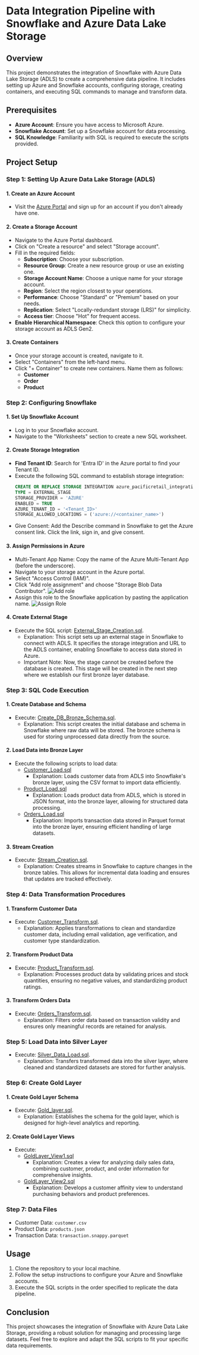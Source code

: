 # Data Integration Pipeline with Snowflake and Azure Data Lake Storage

## Overview

This project demonstrates the integration of Snowflake with Azure Data Lake Storage (ADLS) to create a comprehensive data pipeline. It includes setting up Azure and Snowflake accounts, configuring storage, creating containers, and executing SQL commands to manage and transform data.

## Prerequisites

- **Azure Account**: Ensure you have access to Microsoft Azure.
- **Snowflake Account**: Set up a Snowflake account for data processing.
- **SQL Knowledge**: Familiarity with SQL is required to execute the scripts provided.

## Project Setup

### Step 1: Setting Up Azure Data Lake Storage (ADLS)

#### 1\. Create an Azure Account
- Visit the [Azure Portal](https://portal.azure.com) and sign up for an account if you don't already have one.

#### 2\. Create a Storage Account
- Navigate to the Azure Portal dashboard.
- Click on "Create a resource" and select "Storage account".
- Fill in the required fields:
  - **Subscription**: Choose your subscription.
  - **Resource Group**: Create a new resource group or use an existing one.
  - **Storage Account Name**: Choose a unique name for your storage account.
  - **Region**: Select the region closest to your operations.
  - **Performance**: Choose "Standard" or "Premium" based on your needs.
  - **Replication**: Select "Locally-redundant storage (LRS)" for simplicity.
  - **Access tier**: Choose "Hot" for frequent access.
- **Enable Hierarchical Namespace**: Check this option to configure your storage account as ADLS Gen2.

#### 3\. Create Containers
- Once your storage account is created, navigate to it.
- Select "Containers" from the left-hand menu.
- Click "+ Container" to create new containers. Name them as follows:
  - **Customer**
  - **Order**
  - **Product**

### Step 2: Configuring Snowflake

#### 1\. Set Up Snowflake Account
- Log in to your Snowflake account.
- Navigate to the "Worksheets" section to create a new SQL worksheet.

#### 2\. Create Storage Integration
- **Find Tenant ID**: Search for 'Entra ID' in the Azure portal to find your Tenant ID.
- Execute the following SQL command to establish storage integration:
  ```sql
  CREATE OR REPLACE STORAGE INTEGRATION azure_pacificretail_integration
  TYPE = EXTERNAL_STAGE
  STORAGE_PROVIDER = 'AZURE'
  ENABLED = TRUE
  AZURE_TENANT_ID = '<Tenant_ID>'
  STORAGE_ALLOWED_LOCATIONS = ('azure://<container_name>')
-   Give Consent: Add the Describe command in Snowflake to get the Azure consent link. Click the link, sign in, and give consent.

#### 3\. Assign Permissions in Azure

-   Multi-Tenant App Name: Copy the name of the Azure Multi-Tenant App (before the underscore).
-   Navigate to your storage account in the Azure portal.
-   Select "Access Control (IAM)".
-   Click "Add role assignment" and choose "Storage Blob Data Contributor". ![Add role](https://github.com/IParkar/Data-Integration-Pipeline-with-Snowflake-and-Azure-Data-Lake-Storage/blob/main/Add_Role.png)
-   Assign this role to the Snowflake application by pasting the application name. ![Assign Role](https://github.com/IParkar/Data-Integration-Pipeline-with-Snowflake-and-Azure-Data-Lake-Storage/blob/main/role_assignment1.png)

#### 4\. Create External Stage

-   Execute the SQL script: [External_Stage_Creation.sql](https://github.com/IParkar/Data-Integration-Pipeline-with-Snowflake-and-Azure-Data-Lake-Storage/blob/main/External_Stage_Creation_edited.sql).
    -   Explanation: This script sets up an external stage in Snowflake to connect with ADLS. It specifies the storage integration and URL to the ADLS container, enabling Snowflake to access data stored in Azure.
    -   Important Note: Now, the stage cannot be created before the database is created. This stage will be created in the next step where we establish our first bronze layer database.

### Step 3: SQL Code Execution

#### 1\. Create Database and Schema

-   Execute: [Create_DB_Bronze_Schema.sql](https://github.com/IParkar/Data-Integration-Pipeline-with-Snowflake-and-Azure-Data-Lake-Storage/blob/main/Create_DB_Bronze_Schema.sql).
    -   Explanation: This script creates the initial database and schema in Snowflake where raw data will be stored. The bronze schema is used for storing unprocessed data directly from the source.

#### 2\. Load Data into Bronze Layer

-   Execute the following scripts to load data:
    -   [Customer_Load.sql](https://github.com/IParkar/Data-Integration-Pipeline-with-Snowflake-and-Azure-Data-Lake-Storage/blob/main/Customer_Load.sql)
        -   Explanation: Loads customer data from ADLS into Snowflake's bronze layer, using the CSV format to import data efficiently.
    -   [Product_Load.sql](https://github.com/IParkar/Data-Integration-Pipeline-with-Snowflake-and-Azure-Data-Lake-Storage/blob/main/Product_load.sql)
        -   Explanation: Loads product data from ADLS, which is stored in JSON format, into the bronze layer, allowing for structured data processing.
    -   [Orders_Load.sql](https://github.com/IParkar/Data-Integration-Pipeline-with-Snowflake-and-Azure-Data-Lake-Storage/blob/main/Orders_load.sql)
        -   Explanation: Imports transaction data stored in Parquet format into the bronze layer, ensuring efficient handling of large datasets.

#### 3\. Stream Creation

-   Execute: [Stream_Creation.sql](https://github.com/IParkar/Data-Integration-Pipeline-with-Snowflake-and-Azure-Data-Lake-Storage/blob/main/Stream_Creation.sql).
    -   Explanation: Creates streams in Snowflake to capture changes in the bronze tables. This allows for incremental data loading and ensures that updates are tracked effectively.

### Step 4: Data Transformation Procedures

#### 1\. Transform Customer Data

-   Execute: [Customer_Transform.sql](https://github.com/IParkar/Data-Integration-Pipeline-with-Snowflake-and-Azure-Data-Lake-Storage/blob/main/Customer_Transform.sql).
    -   Explanation: Applies transformations to clean and standardize customer data, including email validation, age verification, and customer type standardization.

#### 2\. Transform Product Data

-   Execute: [Product_Transform.sql](https://github.com/IParkar/Data-Integration-Pipeline-with-Snowflake-and-Azure-Data-Lake-Storage/blob/main/Product_Transform.sql).
    -   Explanation: Processes product data by validating prices and stock quantities, ensuring no negative values, and standardizing product ratings.

#### 3\. Transform Orders Data

-   Execute: [Orders_Transform.sql](https://github.com/IParkar/Data-Integration-Pipeline-with-Snowflake-and-Azure-Data-Lake-Storage/blob/main/Orders_Transform.sql).
    -   Explanation: Filters order data based on transaction validity and ensures only meaningful records are retained for analysis.

### Step 5: Load Data into Silver Layer

-   Execute: [Silver_Data_Load.sql]((https://github.com/IParkar/Data-Integration-Pipeline-with-Snowflake-and-Azure-Data-Lake-Storage/blob/main/Silver_Data_Load.sql)).
    -   Explanation: Transfers transformed data into the silver layer, where cleaned and standardized datasets are stored for further analysis.

### Step 6: Create Gold Layer

#### 1\. Create Gold Layer Schema

-   Execute: [Gold_layer.sql]((https://github.com/IParkar/Data-Integration-Pipeline-with-Snowflake-and-Azure-Data-Lake-Storage/blob/main/Gold_layer.sql)).
    -   Explanation: Establishes the schema for the gold layer, which is designed for high-level analytics and reporting.

#### 2\. Create Gold Layer Views

-   Execute:
    -   [GoldLayer_View1.sql](https://github.com/IParkar/Data-Integration-Pipeline-with-Snowflake-and-Azure-Data-Lake-Storage/blob/main/GoldLayer_view1.sql)
        -   Explanation: Creates a view for analyzing daily sales data, combining customer, product, and order information for comprehensive insights.
    -   [GoldLayer_View2.sql]((https://github.com/IParkar/Data-Integration-Pipeline-with-Snowflake-and-Azure-Data-Lake-Storage/blob/main/Goladlayer_View2.sql))
        -   Explanation: Develops a customer affinity view to understand purchasing behaviors and product preferences.

### Step 7: Data Files

-   Customer Data: `customer.csv`
-   Product Data: `products.json`
-   Transaction Data: `transaction.snappy.parquet`

Usage
-----

1.  Clone the repository to your local machine.
2.  Follow the setup instructions to configure your Azure and Snowflake accounts.
3.  Execute the SQL scripts in the order specified to replicate the data pipeline.

Conclusion
----------

This project showcases the integration of Snowflake with Azure Data Lake Storage, providing a robust solution for managing and processing large datasets. Feel free to explore and adapt the SQL scripts to fit your specific data requirements.
